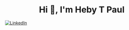
<h1 align="center">Hi 👋, I'm Heby T Paul</h1>

<p ><a href="https://linkedin.com/in/hebytpaul"><img src="https://img.shields.io/badge/LinkedIn-%230077B5.svg?logo=linkedin&amp;logoColor=white" alt="LinkedIn"></a> 
</p>
<p align= "center" >

  
</p>

